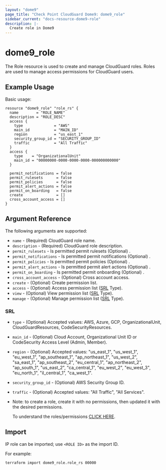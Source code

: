 ```yaml
---
layout: "dome9"
page_title: "Check Point CloudGuard Dome9: dome9_role"
sidebar_current: "docs-resource-dome9-role"
description: |-
  Create role in Dome9
---
```


# dome9_role

The Role resource is used to create and manage CloudGuard roles. Roles are used to manage access permissions for CloudGuard users.

## Example Usage

Basic usage:

```hcl
resource "dome9_role" "role_rs" {
  name        = "ROLE_NAME"
  description = "ROLE_DESC"
  access {
    type              = "AWS"
    main_id           = "MAIN_ID"
    region            = "us_east_1"
    security_group_id = "SECURITY_GROUP_ID"
    traffic           = "All Traffic"
  }
  access {
    type    = "OrganizationalUnit"
    main_id = "00000000-0000-0000-0000-000000000000"
  }

  permit_notifications = false
  permit_rulesets      = false
  permit_policies      = false
  permit_alert_actions = false
  permit_on_boarding   = false
  create               = []
  cross_account_access = []
}

```

## Argument Reference

The following arguments are supported:

* `name` - (Required) CloudGuard role name.
* `description` - (Required) CloudGuard role description. 
* `permit_rulesets` - Is permitted permit rulesets (Optional) .
* `permit_notifications` - Is permitted permit notifications (Optional) .
* `permit_policies` - Is permitted permit policies (Optional) .
* `permit_alert_actions` - Is permitted permit alert actions (Optional) .
* `permit_on_boarding` - Is permitted permit onboarding (Optional)  .
* `cross_account_access` - (Optional) Cross account access.
* `create` - (Optional) Create permission list.
* `access` - (Optional) Access permission list ([SRL](#SRL) Type).
* `view` - (Optional) View permission list ([SRL](#SRL) Type).
* `manage` - (Optional) Manage permission list ([SRL](#SRL) Type).

### SRL 
* `type` - (Optional) Accepted values: AWS, Azure, GCP, OrganizationalUnit, CloudGuardResources, CodeSecurityResources.
* `main_id` - (Optional) Cloud Account, Organizational Unit ID or CodeSecurity Access Level (Admin, Member).
* `region` - (Optional) Accepted values: "us_east_1", "us_west_1", "eu_west_1", "ap_southeast_1", "ap_northeast_1", "us_west_2", "sa_east_1", "ap_southeast_2", "eu_central_1", "ap_northeast_2", "ap_south_1", "us_east_2", "ca_central_1", "eu_west_2", "eu_west_3", "eu_north_1", "il_central_1", "ca_west_1".
* `security_group_id` - (Optional) AWS Security Group ID.
* `traffic` - (Optional) Accepted values: "All Traffic", "All Services".

* Note: to create a role, create it with no permissions, then updated it with the desired permissions.
    
    To understand the roles/permissions [CLICK HERE](https://gist.github.com/froyke/70ea7d91d01c3ba765a604edf910ebd5).

## Import

IP role can be imported; use `<ROLE ID>` as the import ID. 

For example:

```shell
terraform import dome9_role.role_rs 00000
```
